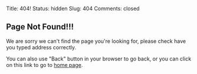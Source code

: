 Title: 404!
Status: hidden
Slug: 404
Comments: closed

Page Not Found!!!
-----------------

We are sorry we can't find the page you're looking for, please check have you typed address correctly.

You can also use "Back" button in your browser to go back, or you can click on this link to go to [home page](/).
